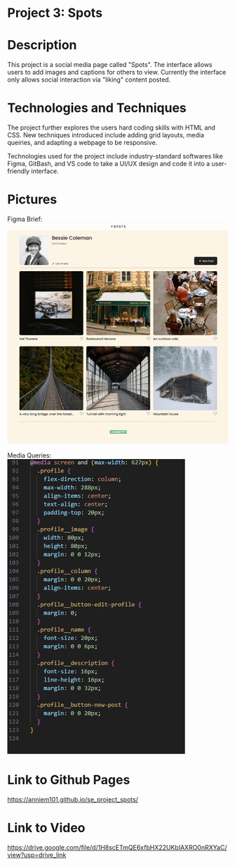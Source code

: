 # Project 3: Spots

# Description
This project is a social media page called "Spots". The interface allows users to add images and captions for others to view. Currently the interface only allows social interaction via "liking" content posted.

# Technologies and Techniques
The project further explores the users hard coding skills with HTML and CSS. New techniques introduced include adding grid layouts, media queiries, and adapting a webpage to be responsive. 

Technologies used for the project include industry-standard softwares like Figma, GitBash, and VS code to take a UI/UX design and code it into a user-friendly interface. 

# Pictures

Figma Brief:
![alt text](image.png)

Media Queries:
![alt text](image-1.png)

# Link to Github Pages
https://anniem101.github.io/se_project_spots/

# Link to Video
https://drive.google.com/file/d/1H8scETmQE6xfbHX22UKbIAXRO0nRXYaC/view?usp=drive_link

